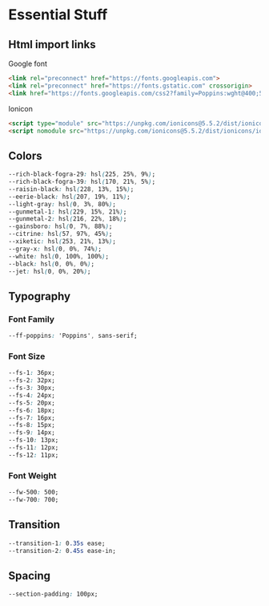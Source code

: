 # Essential Stuff

## Html import links

Google font

``` html
<link rel="preconnect" href="https://fonts.googleapis.com">
<link rel="preconnect" href="https://fonts.gstatic.com" crossorigin>
<link href="https://fonts.googleapis.com/css2?family=Poppins:wght@400;500;600;700&display=swap" rel="stylesheet">
```

Ionicon

``` html
<script type="module" src="https://unpkg.com/ionicons@5.5.2/dist/ionicons/ionicons.esm.js"></script>
<script nomodule src="https://unpkg.com/ionicons@5.5.2/dist/ionicons/ionicons.js"></script>
```

## Colors

``` css
--rich-black-fogra-29: hsl(225, 25%, 9%);
--rich-black-fogra-39: hsl(170, 21%, 5%);
--raisin-black: hsl(228, 13%, 15%);
--eerie-black: hsl(207, 19%, 11%);
--light-gray: hsl(0, 3%, 80%);
--gunmetal-1: hsl(229, 15%, 21%);
--gunmetal-2: hsl(216, 22%, 18%);
--gainsboro: hsl(0, 7%, 88%);
--citrine: hsl(57, 97%, 45%);
--xiketic: hsl(253, 21%, 13%);
--gray-x: hsl(0, 0%, 74%);
--white: hsl(0, 100%, 100%);
--black: hsl(0, 0%, 0%);
--jet: hsl(0, 0%, 20%);
```

## Typography

### Font Family

``` css
--ff-poppins: 'Poppins', sans-serif;
```

### Font Size

``` css
--fs-1: 36px;
--fs-2: 32px;
--fs-3: 30px;
--fs-4: 24px;
--fs-5: 20px;
--fs-6: 18px;
--fs-7: 16px;
--fs-8: 15px;
--fs-9: 14px;
--fs-10: 13px;
--fs-11: 12px;
--fs-12: 11px;
```

### Font Weight

``` css
--fw-500: 500;
--fw-700: 700;
```

## Transition

``` css
--transition-1: 0.35s ease;
--transition-2: 0.45s ease-in;
```

## Spacing

``` css
--section-padding: 100px;
```
